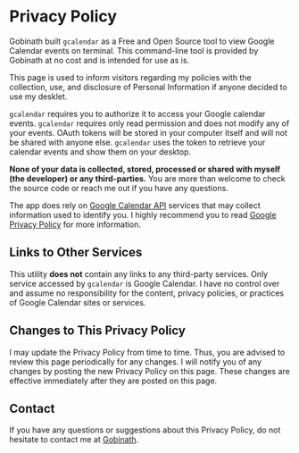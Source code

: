 # Privacy Policy

Gobinath built `gcalendar` as a Free and Open Source tool to view Google Calendar events on terminal. This command-line tool is provided by Gobinath at no cost and is intended for use as is.

This page is used to inform visitors regarding my policies with the collection, use, and disclosure of Personal Information if anyone decided to use my desklet.

`gcalendar` requires you to authorize it to access your Google calendar events. `gcalendar` requires only read permission and does not modify any of your events. OAuth tokens will be stored in your computer itself and will not be shared with anyone else. `gcalendar` uses the token to retrieve your calendar events and show them on your desktop.

**None of your data is collected, stored, processed or shared with myself (the developer) or any third-parties.** You are more than welcome to check the source code or reach me out if you have any questions.

The app does rely on [Google Calendar API](https://developers.google.com/calendar/) services that may collect information used to identify you. I highly recommend you to read [Google Privacy Policy](https://policies.google.com/privacy) for more information.

## Links to Other Services

This utility **does not** contain any links to any third-party services. Only service accessed by `gcalendar` is Google Calendar. I have no control over and assume no responsibility for the content, privacy policies, or practices of Google Calendar sites or services.

## Changes to This Privacy Policy

I may update the Privacy Policy from time to time. Thus, you are advised to review this page periodically for any changes. I will notify you of any changes by posting the new Privacy Policy on this page. These changes are effective immediately after they are posted on this page.

## Contact

If you have any questions or suggestions about this Privacy Policy, do not hesitate to contact me at [Gobinath](https://github.com/slgobinath).
